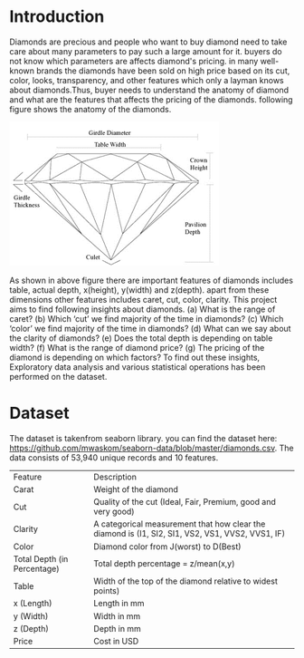 # Introduction

<p>Diamonds are precious and people who want to buy diamond need to take care about many parameters to pay such a large amount for it. buyers do not know which parameters are affects diamond's pricing. in many well-known brands the diamonds have been sold on high price based on its cut, color, looks, transparency, and other features which only a layman knows about diamonds.Thus, buyer needs to understand the anatomy of diamond and what are the features that affects the pricing of the diamonds. following figure shows the anatomy of the diamonds.</P>

![Anatomy of Diamonds](/figures/anatomy_of_diamonds.png "Anatomy of Diamonds [Cape Town Diamond Museum -https://www.capetowndiamondmuseum.org/about-diamonds/diamond-anatomy/]")

As shown in above figure there are important features of diamonds includes table, actual depth, x(height), y(width) and z(depth). apart from these dimensions other features includes caret, cut, color, clarity. This project aims to find following insights about diamonds. (a) What is the range of caret? (b) Which ‘cut’ we find majority of the time in diamonds? (c) Which ‘color’ we find majority of the time in diamonds? (d) What can we say about the clarity of diamonds? (e) Does the total depth is depending on table width? (f) What is the range of diamond price? (g) The pricing of the diamond is depending on which factors? To find out these insights, Exploratory data analysis and various statistical operations has been performed on the dataset.

# Dataset

The dataset is takenfrom seaborn library. you can find the dataset here: https://github.com/mwaskom/seaborn-data/blob/master/diamonds.csv. The data consists of 53,940 unique records and 10 features.
<table>
    <tr>
        <td>Feature</td>
        <td>Description</td>
    </tr>
    <tr>
        <td>Carat</td>
        <td>Weight of the diamond</td>
    </tr>
    <tr>
        <td>Cut</td>
        <td>Quality of the cut (Ideal, Fair, Premium, good and very good)</td>
    </tr>
    <tr>
        <td>Clarity</td>
        <td>A categorical measurement that how clear the diamond is (I1, SI2,  SI1, VS2, VS1, VVS2, VVS1, IF)</td>
    </tr>
  <tr>
        <td>Color</td>
        <td>Diamond color from J(worst) to D(Best)</td>
    </tr>
  <tr>
        <td>Total Depth (in Percentage)</td>
        <td>Total depth percentage = z/mean(x,y)</td>
    </tr>
  <tr>
        <td>Table</td>
        <td>Width of the top of the diamond relative to widest points)</td>
    </tr>
  <tr>
        <td>x (Length)</td>
        <td>Length in mm</td>
    </tr>
  <tr>
        <td>y (Width)</td>
        <td>Width in mm</td>
    </tr>
  <tr>
        <td>z (Depth)</td>
        <td>Depth in mm</td>
    </tr>
  <tr>
        <td>Price</td>
        <td>Cost in USD</td>
    </tr>
</table>
